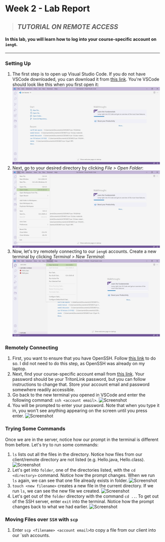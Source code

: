 # Week 2 - Lab Report
> ## ***TUTORIAL ON REMOTE ACCESS***
#### In this lab, you will learn how to log into your course-specific account on `ieng6`.
---
### **Setting Up**
1. The first step is to open up Visual Studio Code. If you do not have VSCode downloaded, you can download it from [this link](https://code.visualstudio.com/). You're VSCode should look like this when you first open it:
![Screenshot](labreport1-1.1.png)
2. Next, go to your desired directory by clicking *File > Open Folder*:
![Screenshot](labreport1-1.2.png)
3. Now, let's try remotely connecting to our `ieng6` accounts. Create a new terminal by clicking *Terminal > New Terminal*:
![Screenshot](labreport1-1.3.png)

### **Remotely Connecting**
1. First, you want to ensure that you have OpenSSH. Follow [this link](https://docs.microsoft.com/en-us/windows-server/administration/openssh/openssh_install_firstuse) to do so. I did not need to do this step, as OpenSSH was already on my laptop.
2. Next, find your course-specific account email from [this link](https://sdacs.ucsd.edu/~icc/index.php). Your password should be your TritonLink password, but you can follow instructions to change that. Store your account email and password somewhere readily accessible.
3. Go back to the new terminal you opened in VSCode and enter the following command: 
```ssh <account email>```.
![Screenshot](labreport1-2.3.png)
4. You will be prompted to enter your password. Note that when you type it in, you won't see anything appearing on the screen until you press enter.
![Screenshot](labreport1-2.4.png)

### **Trying Some Commands**
Once we are in the server, notice how our prompt in the terminal is different from before. Let's try to run some commands:
1. `ls` lists out all the files in the directory. Notice how files from our client/remote directory are not listed (e.g. Hello.java, Hello.class).
![Screenshot](labreport1-3.1.png)
2. Let's get into `folder`, one of the directories listed, with the `cd <directory>` command. Notice how the prompt changes. When we run `ls` again, we can see that one file already exists in folder.
![Screenshot](labreport1-3.2.png)
3. `touch <new filename>` creates a new file in the current directory. If we run `ls`, we can see the new file we created.
![Screenshot](labreport1-3.3.png)
4. Let's get out of the `folder` directory with the command `cd ..`. To get out of the SSH server, enter `exit` into the terminal. Notice how the prompt changes back to what we had earlier.
![Screenshot](labreport1-3.4.png)

### **Moving Files over `SSH` with `scp`**
1. Enter `scp <filename> <account email>`to copy a file from our client into our `ssh accounts.
